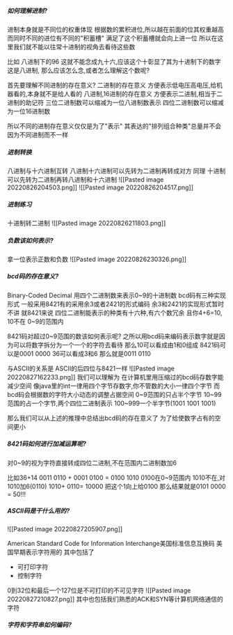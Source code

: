 ##### 如何理解进制?
进制本身就是不同位的权重体现
根据数的累积进位,所以越在前面的位其权重越高
而同时不同的进位有不同的"积蓄槽"
满足了这个积蓄槽就会向上进一位
所以在这里我们就不能以往常十进制的视角去看待这些数

比如
八进制下的96
这就不能念成九十六,应该这个十彰显了其为十进制下的数字
这是八进制,
那么应该怎么念,或者怎么理解这个数呢?

首先要理解不同进制的存在意义?
二进制的存在意义
方便表示低电压高电压,给机器看的,本身就不是给人看的
八进制,16进制的存在意义
方便表示二进制,相当于二进制的助记符
三位二进制数可以缩减为一位八进制数表示
四位二进制数可以缩减为一位16进制数


所以不同的进制存在意义仅仅是为了"表示"
其表达的"排列组合种类"总量并不会因为不同进制而不一样

##### 进制转换
八进制与十六进制互转
八进制十六进制可以先转为二进制再转成对方
同理
十进制可以先转为二进制再转八进制和十六进制
![[Pasted image 20220826204503.png]]
![[Pasted image 20220826204517.png]]

##### 进制练习
十进制转二进制
![[Pasted image 20220826211803.png]]

##### 负数该如何表示?
拿一位表示正数和负数
![[Pasted image 20220826230326.png]]

##### bcd码的存在意义?
Binary-Coded Decimal
用四个二进制数来表示0~9的十进制数
bcd码有三种实现形式
一般采用8421有的采用余3或者2421的形式编码
余3和2421的实现形式暂时不讲
就8421来说
四位二进制能表示的种类有十六种,有六个数冗余
且你4+6=10,  10不在 0~9的范围内

8421码对超过0~9范围的数该如何表示呢?
之所以用bcd码来编码表示数字就是因为可以将数字拆分为一个一个的字符去看待
那么10可以看成由1和0组成
8421码可以是0001 0000
36可以看成3和6   那么就是0011 0110

与ASCII的关系是
ASCII的后四位与8421一样
![[Pasted image 20220827162233.png]]
我们可以理解为
在计算机里用压缩过的bcd码存数字能减少空间
像java里的int一律用四个字节存数字,你不管数的大小一律四个字节
而bcd码会根据数的字符大小动态的调整占据空间
0~9范围的只占半个字节
10~99范围的占一个字节,两个四位二进制表示
100~999一个半字节(1001 1001 1001)

那么我们可以从上述的推理中总结出bcd码的存在意义了
为了给使数字占有的空间更小

##### 8421码如何进行加减运算呢?
对0~9的视为字符直接转成四位二进制,不在范围内二进制数加6

比如36+14
0011 0110 + 
0001 0100 =
0100 1010
0100在0~9范围内   1010不在,对1010加6(0110)
 1010+
 0110=
10000   把这个1向上给0100
那么结果就是0101 0000 = 50!!!

##### ASCII码是干什么用的?
![[Pasted image 20220827205907.png]]

American Standard Code for Information Interchange美国标准信息互换码
美国早期表示字符用的
其中包括了
* 可打印字符
* 控制字符

0到32位和最后一个127位是不可打印的不可见字符
![[Pasted image 20220827210827.png]]
其中也包括我们熟悉的ACK和SYN等计算机网络通信的字符


##### 字符和字符串如何编码?


